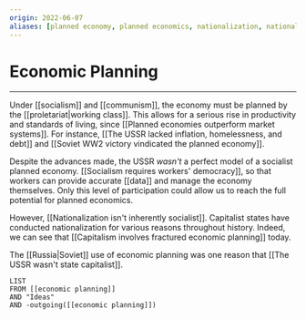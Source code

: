 ```yaml
---
origin: 2022-06-07
aliases: [planned economy, planned economics, nationalization, nationalize, nationalized, nationalizes, central planning]
---
```

# Economic Planning
---
Under [[socialism]] and [[communism]], the economy must be planned by the [[proletariat|working class]]. This allows for a serious rise in productivity and standards of living, since [[Planned economies outperform market systems]]. For instance, [[The USSR lacked inflation, homelessness, and debt]] and [[Soviet WW2 victory vindicated the planned economy]]. 

Despite the advances made, the USSR *wasn't* a perfect model of a socialist planned economy. [[Socialism requires workers' democracy]], so that workers can provide accurate [[data]] and manage the economy themselves. Only this level of participation could allow us to reach the full potential for planned economics. 

However, [[Nationalization isn't inherently socialist]]. Capitalist states have conducted nationalization for various reasons throughout history. Indeed, we can see that [[Capitalism involves fractured economic planning]] today. 

The [[Russia|Soviet]] use of economic planning was one reason that [[The USSR wasn't state capitalist]]. 

```dataview
LIST 
FROM [[economic planning]]
AND "Ideas"
AND -outgoing([[economic planning]])
```


